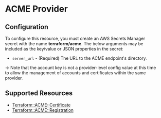 # ACME Provider

## Configuration

To configure this resource, you must create an AWS Secrets Manager secret with the name **terraform/acme**. The below arguments may be included as the key/value or JSON properties in the secret:

* `server_url` - (Required) The URL to the ACME endpoint's directory.

-> Note that the account key is not a provider-level config value at this time
to allow the management of accounts and certificates within the same provider.


## Supported Resources

* [Terraform::ACME::Certificate](../resources/acme/Terraform-ACME-Certificate/docs/README.md)
* [Terraform::ACME::Registration](../resources/acme/Terraform-ACME-Registration/docs/README.md)